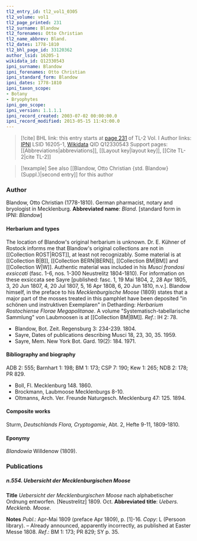 ```yaml
---
tl2_entry_id: tl2_vol1_0305
tl2_volume: vol1
tl2_page_printed: 231
tl2_surname: Blandow
tl2_forenames: Otto Christian
tl2_name_abbrev: Bland.
tl2_dates: 1778-1810
tl2_bhl_page_id: 33120362
author_lsid: 16205-1
wikidata_id: Q12330543
ipni_surname: Blandow
ipni_forenames: Otto Christian
ipni_standard_form: Blandow
ipni_dates: 1778-1810
ipni_taxon_scope: 
- Botany
- Bryophytes
ipni_geo_scope: 
ipni_version: 1.1.1.1
ipni_record_created: 2003-07-02 00:00:00.0
ipni_record_modified: 2013-05-15 11:43:00.0
---
```


> [!cite] BHL link: this entry starts at [page 231](https://www.biodiversitylibrary.org/page/33120362) of TL-2 Vol. I
> Author links: [IPNI](https://www.ipni.org/a/16205-1) LSID 16205-1, [Wikidata](https://www.wikidata.org/wiki/Q12330543) QID Q12330543
> Support pages: [[Abbreviations|abbreviations]], [[Layout key|layout key]], [[Cite TL-2|cite TL-2]]

> [!example] See also [[Blandow, Otto Christian {std. Blandow} (Suppl.)|second entry]] for this author

### Author

Blandow, Otto Christian (1778-1810). German pharmacist, notary and bryologist in Mecklenburg. 
**Abbreviated name**: *Bland.* \[standard form in IPNI: *Blandow*\]

#### Herbarium and types

The location of Blandow's original herbarium is unknown. Dr. E. Kühner of Rostock informs me that Blandow's original collections are not in [[Collection ROST|ROST]], at least not recognizably. Some material is at [[Collection B|B]], [[Collection BERN|BERN]], [[Collection BM|BM]] and [[Collection W|W]]. Authentic material was included in his *Musci frondosi exsiccati* (fasc. 1-6, nos. 1-300 Neustrelitz 1804-1810). For information on these exsiccata see Sayre \[published: fasc. 1, 19 Mai 1804, 2, 28 Apr 1805, 3, 20 Jun 1807, 4, 20 Jul 1807, 5, 16 Apr 1808, 6, 20 Jun 1810, n.v.\]. Blandow himself, in the preface to his *Mecklenburgische Moose* (1809) states that a major part of the mosses treated in this pamphlet have been deposited "in schönen und instruktiven Exemplaren" in Detharding: *Herbarium Rostochiense Florae Megapolitanae*. A volume "Systematisch-tabellarische Sammlung" von Laubmoosen is at [[Collection BM|BM]].
*Ref*.: IH 2: 78.
- Blandow, Bot. Zeit. Regensburg 3: 234-239. 1804.
- Sayre, Dates of publications describing Musci 18, 23, 30, 35. 1959.
- Sayre, Mem. New York Bot. Gard. 19(2): 184. 1971.

#### Bibliography and biography

ADB 2: 555; Barnhart 1: 198; BM 1: 173; CSP 7: 190; Kew 1: 265; NDB 2: 178; PR 829.
- Boll, Fl. Mecklenburg 148. 1860.
- Brockmann, Laubmoose Mecklenburgs 8-10.
- Oltmanns, Arch. Ver. Freunde Naturgesch. Mecklenburg 47: 125. 1894.

#### Composite works

Sturm, *Deutschlands Flora, Cryptogamie*, Abt. 2, Hefte 9-11, 1809-1810.

#### Eponymy

*Blandowia* Willdenow (1809).

### Publications

##### n.554. Uebersicht der Mecklenburgischen Moose

**Title**
*Uebersicht der Mecklenburgischen Moose* nach alphabetischer Ordnung entworfen. \[Neustrelitz\] 1809. Oct.
**Abbreviated title**: *Uebers. Mecklenb. Moose*.

**Notes**
*Publ*.: Apr-Mai 1809 (preface Apr 1809), p. \[1\]-16. *Copy*: L (Persoon library). – Already announced, apparently incorrectly, as published at Easter Messe 1808.
*Ref*.: BM 1: 173; PR 829; SY p. 35.

